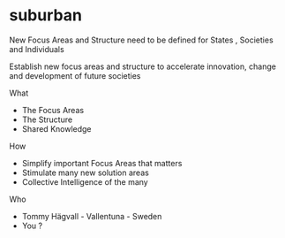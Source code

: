 # suburban
New Focus Areas and Structure need to be defined for States , Societies and Individuals

Establish new focus areas and structure to accelerate innovation, change and development of future societies

What
- The Focus Areas
- The Structure
- Shared Knowledge

How 
- Simplify important Focus Areas that matters
- Stimulate many new solution areas
- Collective Intelligence of the many

Who
- Tommy Hägvall - Vallentuna - Sweden
- You ?


